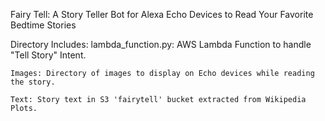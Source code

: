 
Fairy Tell: A Story Teller Bot for Alexa Echo Devices to Read Your Favorite Bedtime Stories

Directory Includes:
	lambda_function.py: AWS Lambda Function to handle "Tell Story" Intent.

	Images: Directory of images to display on Echo devices while reading the story.

	Text: Story text in S3 'fairytell' bucket extracted from Wikipedia Plots.
